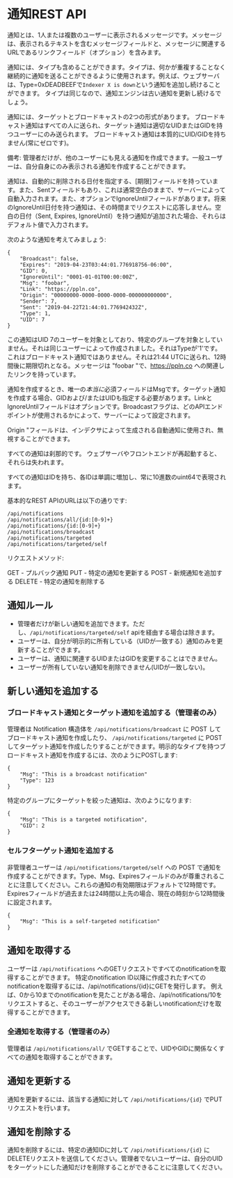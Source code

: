 # 通知REST API
通知とは、1人または複数のユーザーに表示されるメッセージです。メッセージは、表示されるテキストを含むメッセージフィールドと、メッセージに関連するURLであるリンクフィールド（オプション）を含みます。

通知には、タイプも含めることができます。タイプは、何かが重複することなく継続的に通知を送ることができるように使用されます。例えば、ウェブサーバは、Type=0xDEADBEEFで`Indexer X is down`という通知を追加し続けることができます。 タイプは同じなので、通知エンジンは古い通知を更新し続けるでしょう。

通知には、ターゲットとブロードキャストの2つの形式があります。 ブロードキャスト通知はすべての人に送られ、ターゲット通知は適切なUIDまたはGIDを持つユーザーにのみ送られます。 ブロードキャスト通知は本質的にUID/GIDを持ちません(常にゼロです)。

備考: 管理者だけが、他のユーザーにも見える通知を作成できます。一般ユーザーは、自分自身にのみ表示される通知を作成することができます。

通知は、自動的に削除される日付を指定する、[期限]フィールドを持っています。また、Sentフィールドもあり、これは通常空白のままで、サーバーによって自動入力されます。また、オプションでIgnoreUntilフィールドがあります。将来のIgnoreUntil日付を持つ通知は、その時間までリクエストに応答しません。空白の日付（Sent, Expires, IgnoreUntil）を持つ通知が追加された場合、それらはデフォルト値で入力されます。

次のような通知を考えてみましょう:

```
{
    "Broadcast": false,
    "Expires": "2019-04-23T03:44:01.776918756-06:00",
    "GID": 0,
    "IgnoreUntil": "0001-01-01T00:00:00Z",
    "Msg": "foobar",
	"Link": "https://ppln.co",
    "Origin": "00000000-0000-0000-0000-000000000000",
    "Sender": 7,
    "Sent": "2019-04-22T21:44:01.776942432Z",
    "Type": 1,
    "UID": 7
}
```

この通知はUID 7のユーザーを対象としており、特定のグループを対象としていません。それは同じユーザーによって作成されました。それはTypeが'1'です。これはブロードキャスト通知ではありません。それは21:44 UTCに送られ、12時間後に期限切れとなる。メッセージは "foobar "で、https://ppln.co への関連したリンクを持っています。

通知を作成するとき、唯一の*本当に*必須フィールドはMsgです。ターゲット通知を作成する場合、GIDおよび/またはUIDも指定する必要があります。LinkとIgnoreUntilフィールドはオプションです。Broadcastフラグは、どのAPIエンドポイントが使用されるかによって、サーバーによって設定されます。

Origin "フィールドは、インデクサによって生成される自動通知に使用され、無視することができます。

すべての通知は刹那的です。 ウェブサーバやフロントエンドが再起動すると、それらは失われます。

すべての通知はIDを持ち、各IDは単調に増加し、常に10進数のuint64で表現されます。

基本的なREST APIのURLは以下の通りです:

```
/api/notifications
/api/notifications/all/{id:[0-9]+}
/api/notifications/{id:[0-9]+}
/api/notifications/broadcast
/api/notifications/targeted
/api/notifications/targeted/self
```

リクエストメソッド:

GET - プルバック通知
PUT - 特定の通知を更新する
POST - 新規通知を追加する
DELETE - 特定の通知を削除する

## 通知ルール

* 管理者だけが新しい通知を追加できます。ただし、`/api/notifications/targeted/self` apiを経由する場合は除きます。
* ユーザーは、自分が明示的に所有している（UIDが一致する）通知のみを更新することができます。
* ユーザーは、通知に関連するUIDまたはGIDを変更することはできません。
* ユーザーが所有していない通知を削除できません(UIDが一致しない)。

## 新しい通知を追加する

### ブロードキャスト通知とターゲット通知を追加する（管理者のみ）

管理者は Notification 構造体を `/api/notifications/broadcast` に POST してブロードキャスト通知を作成したり、 `/api/notifications/targeted` に POST してターゲット通知を作成したりすることができます。明示的なタイプを持つブロードキャスト通知を作成するには、次のようにPOSTします:

```
{
	"Msg": "This is a broadcast notification"
	"Type": 123
}
```

特定のグループにターゲットを絞った通知は、次のようになります:

```
{
	"Msg": "This is a targeted notification",
	"GID": 2
}
```

### セルフターゲット通知を追加する

非管理者ユーザーは `/api/notifications/targeted/self` への POST で通知を作成することができます。Type、Msg、Expiresフィールドのみが尊重されることに注意してください。これらの通知の有効期限はデフォルトで12時間です。Expiresフィールドが過去または24時間以上先の場合、現在の時刻から12時間後に設定されます。

```
{
	"Msg": "This is a self-targeted notification"
}
```

## 通知を取得する

ユーザーは `/api/notifications` へのGETリクエストですべてのnotificationを取得することができます。 特定のnotification ID以降に作成されたすべてのnotificationを取得するには、/api/notifications/{id}にGETを発行します。 例えば、0から10までのnotificationを見たことがある場合、/api/notifications/10をリクエストすると、そのユーザーがアクセスできる新しいnotificationだけを取得することができます。

### 全通知を取得する（管理者のみ）

管理者は `/api/notifications/all/` でGETすることで、UIDやGIDに関係なくすべての通知を取得することができます。

## 通知を更新する

通知を更新するには、該当する通知に対して `/api/notifications/{id}` でPUTリクエストを行います。

## 通知を削除する

通知を削除するには、特定の通知IDに対して `/api/notifications/{id}` にDELETEリクエストを送信してください。管理者でないユーザーは、自分のUIDをターゲットにした通知だけを削除することができることに注意してください。
